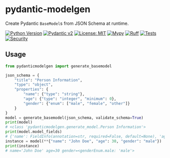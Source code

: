 # pydantic-modelgen

Create Pydantic `BaseModel`s from JSON Schema at runtime.

[![Python Version](https://img.shields.io/badge/python-3.8%20|%203.9%20|%203.10%20|%203.11%20|%203.12-blue)](https://www.python.org/downloads/)
[![Pydantic v2](https://img.shields.io/endpoint?url=https://raw.githubusercontent.com/pydantic/pydantic/main/docs/badge/v2.json)](https://pydantic.dev)
[![License: MIT](https://img.shields.io/badge/License-MIT-yellow.svg)](https://opensource.org/licenses/MIT)
[![Mypy](https://github.com/NiklasvonM/pydantic-modelgen/actions/workflows/mypy.yml/badge.svg)](https://github.com/NiklasvonM/pydantic-modelgen/actions/workflows/mypy.yml)
[![Ruff](https://github.com/NiklasvonM/pydantic-modelgen/actions/workflows/ruff.yml/badge.svg)](https://github.com/NiklasvonM/pydantic-modelgen/actions/workflows/ruff.yml)
[![Tests](https://github.com/NiklasvonM/pydantic-modelgen/actions/workflows/tests.yml/badge.svg)](https://github.com/NiklasvonM/pydantic-modelgen/actions/workflows/tests.yml)
[![Security](https://github.com/NiklasvonM/pydantic-modelgen/actions/workflows/bandit.yml/badge.svg)](https://github.com/NiklasvonM/pydantic-modelgen/actions/workflows/bandit.yml)

## Usage

```python
from pydanticmodelgen import generate_basemodel

json_schema = {
    "title": "Person Information",
    "type": "object",
    "properties": {
        "name": {"type": "string"},
        "age": {"type": "integer", "minimum": 0},
        "gender": {"enum": ["male", "female", "other"]}
    }
}
model = generate_basemodel(json_schema, validate_schema=True)
print(model)
# <class 'pydanticmodelgen.generate_model.Person Information'>
print(model.model_fields)
# {'name': FieldInfo(annotation=str, required=False, default=None), 'age': FieldInfo(annotation=int, required=False, default=None, metadata=[Ge(ge=0)]), 'gender': FieldInfo(annotation=genderEnum, required=False, default=None)}
instance = model(**{"name": "John Doe", "age": 30, "gender": "male"})
print(instance)
# name='John Doe' age=30 gender=<genderEnum.male: 'male'>
```
